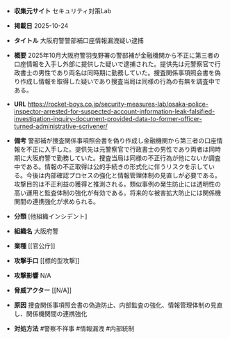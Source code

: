 - **収集元サイト**
セキュリティ対策Lab

- **掲載日**
2025-10-24

- **タイトル**
大阪府警警部補口座情報漏洩疑い逮捕

- **概要**
2025年10月大阪府警羽曳野署の警部補が金融機関から不正に第三者の口座情報を入手し外部に提供した疑いで逮捕された。提供先は元警察官で行政書士の男性であり両名は同時期に勤務していた。捜査関係事項照会書を偽り作成し情報を取得した疑いであり捜査当局は同様の行為の有無を調査中である。

- **URL**
https://rocket-boys.co.jp/security-measures-lab/osaka-police-inspector-arrested-for-suspected-account-information-leak-falsified-investigation-inquiry-document-provided-data-to-former-officer-turned-administrative-scrivener/

- **備考**
警部補が捜査関係事項照会書を偽り作成し金融機関から第三者の口座情報を不正に入手した。提供先は元警察官で行政書士の男性であり両者は同時期に大阪府警で勤務していた。捜査当局は同様の不正行為が他にないか調査中である。情報の不正取得は公的手続きの形式化に伴うリスクを示している。今後は内部確認プロセスの強化と情報管理体制の見直しが必要である。攻撃目的は不正利益の獲得と推測される。類似事例の発生防止には透明性の高い運用と監査体制の強化が有効である。将来的な被害拡大防止には関係機関間の連携強化が求められる。

- **分類**
[他組織インシデント]

- **組織名**
大阪府警

- **業種**
[[官公庁]]

- **攻撃手口**
[[標的型攻撃]]

- **攻撃影響**
N/A

- **脅威アクター**
[[N/A]]

- **原因**
捜査関係事項照会書の偽造防止、内部監査の強化、情報管理体制の見直し、関係機関間の連携強化

- **対処方法**
#警察不祥事 #情報漏洩 #内部統制
